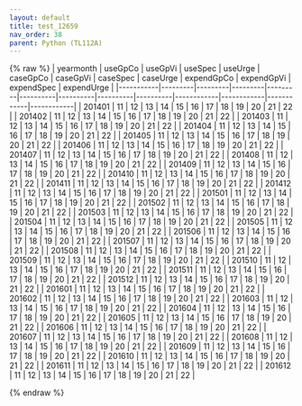 ```yaml
---
layout: default
title: test_12659
nav_order: 38
parent: Python (TL112A)
---
```

{% raw %}
| yearmonth | useGpCo | useGpVi | useSpec | useUrge | caseGpCo | caseGpVi | caseSpec | caseUrge | expendGpCo | expendGpVi | expendSpec | expendUrge |
|-----------|---------|---------|---------|---------|----------|----------|----------|----------|------------|------------|------------|------------|
| 201401    | 11      | 12      | 13      | 14      | 15       | 16       | 17       | 18       | 19         | 20         | 21         | 22         |
| 201402    | 11      | 12      | 13      | 14      | 15       | 16       | 17       | 18       | 19         | 20         | 21         | 22         |
| 201403    | 11      | 12      | 13      | 14      | 15       | 16       | 17       | 18       | 19         | 20         | 21         | 22         |
| 201404    | 11      | 12      | 13      | 14      | 15       | 16       | 17       | 18       | 19         | 20         | 21         | 22         |
| 201405    | 11      | 12      | 13      | 14      | 15       | 16       | 17       | 18       | 19         | 20         | 21         | 22         |
| 201406    | 11      | 12      | 13      | 14      | 15       | 16       | 17       | 18       | 19         | 20         | 21         | 22         |
| 201407    | 11      | 12      | 13      | 14      | 15       | 16       | 17       | 18       | 19         | 20         | 21         | 22         |
| 201408    | 11      | 12      | 13      | 14      | 15       | 16       | 17       | 18       | 19         | 20         | 21         | 22         |
| 201409    | 11      | 12      | 13      | 14      | 15       | 16       | 17       | 18       | 19         | 20         | 21         | 22         |
| 201410    | 11      | 12      | 13      | 14      | 15       | 16       | 17       | 18       | 19         | 20         | 21         | 22         |
| 201411    | 11      | 12      | 13      | 14      | 15       | 16       | 17       | 18       | 19         | 20         | 21         | 22         |
| 201412    | 11      | 12      | 13      | 14      | 15       | 16       | 17       | 18       | 19         | 20         | 21         | 22         |
| 201501    | 11      | 12      | 13      | 14      | 15       | 16       | 17       | 18       | 19         | 20         | 21         | 22         |
| 201502    | 11      | 12      | 13      | 14      | 15       | 16       | 17       | 18       | 19         | 20         | 21         | 22         |
| 201503    | 11      | 12      | 13      | 14      | 15       | 16       | 17       | 18       | 19         | 20         | 21         | 22         |
| 201504    | 11      | 12      | 13      | 14      | 15       | 16       | 17       | 18       | 19         | 20         | 21         | 22         |
| 201505    | 11      | 12      | 13      | 14      | 15       | 16       | 17       | 18       | 19         | 20         | 21         | 22         |
| 201506    | 11      | 12      | 13      | 14      | 15       | 16       | 17       | 18       | 19         | 20         | 21         | 22         |
| 201507    | 11      | 12      | 13      | 14      | 15       | 16       | 17       | 18       | 19         | 20         | 21         | 22         |
| 201508    | 11      | 12      | 13      | 14      | 15       | 16       | 17       | 18       | 19         | 20         | 21         | 22         |
| 201509    | 11      | 12      | 13      | 14      | 15       | 16       | 17       | 18       | 19         | 20         | 21         | 22         |
| 201510    | 11      | 12      | 13      | 14      | 15       | 16       | 17       | 18       | 19         | 20         | 21         | 22         |
| 201511    | 11      | 12      | 13      | 14      | 15       | 16       | 17       | 18       | 19         | 20         | 21         | 22         |
| 201512    | 11      | 12      | 13      | 14      | 15       | 16       | 17       | 18       | 19         | 20         | 21         | 22         |
| 201601    | 11      | 12      | 13      | 14      | 15       | 16       | 17       | 18       | 19         | 20         | 21         | 22         |
| 201602    | 11      | 12      | 13      | 14      | 15       | 16       | 17       | 18       | 19         | 20         | 21         | 22         |
| 201603    | 11      | 12      | 13      | 14      | 15       | 16       | 17       | 18       | 19         | 20         | 21         | 22         |
| 201604    | 11      | 12      | 13      | 14      | 15       | 16       | 17       | 18       | 19         | 20         | 21         | 22         |
| 201605    | 11      | 12      | 13      | 14      | 15       | 16       | 17       | 18       | 19         | 20         | 21         | 22         |
| 201606    | 11      | 12      | 13      | 14      | 15       | 16       | 17       | 18       | 19         | 20         | 21         | 22         |
| 201607    | 11      | 12      | 13      | 14      | 15       | 16       | 17       | 18       | 19         | 20         | 21         | 22         |
| 201608    | 11      | 12      | 13      | 14      | 15       | 16       | 17       | 18       | 19         | 20         | 21         | 22         |
| 201609    | 11      | 12      | 13      | 14      | 15       | 16       | 17       | 18       | 19         | 20         | 21         | 22         |
| 201610    | 11      | 12      | 13      | 14      | 15       | 16       | 17       | 18       | 19         | 20         | 21         | 22         |
| 201611    | 11      | 12      | 13      | 14      | 15       | 16       | 17       | 18       | 19         | 20         | 21         | 22         |
| 201612    | 11      | 12      | 13      | 14      | 15       | 16       | 17       | 18       | 19         | 20         | 21         | 22         |

{% endraw %}